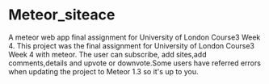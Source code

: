 # Meteor_siteace
A meteor web app final assignment for University of London Course3 Week 4.
This project was the final assignment for University of London Course3 Week 4 with meteor. The user can subscribe,
add sites,add comments,details and upvote or downvote.Some users have referred errors when updating the project to 
Meteor 1.3 so it's up to you.
